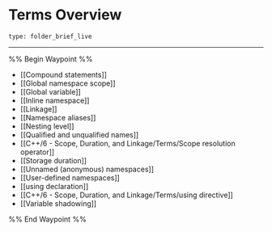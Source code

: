 # Terms Overview
 
```ccard
type: folder_brief_live
```
 
---

%% Begin Waypoint %%
- [[Compound statements]]
- [[Global namespace scope]]
- [[Global variable]]
- [[Inline namespace]]
- [[Linkage]]
- [[Namespace aliases]]
- [[Nesting level]]
- [[Qualified and unqualified names]]
- [[C++/6 - Scope, Duration, and Linkage/Terms/Scope resolution operator]]
- [[Storage duration]]
- [[Unnamed (anonymous) namespaces]]
- [[User-defined namespaces]]
- [[using declaration]]
- [[C++/6 - Scope, Duration, and Linkage/Terms/using directive]]
- [[Variable shadowing]]

%% End Waypoint %%